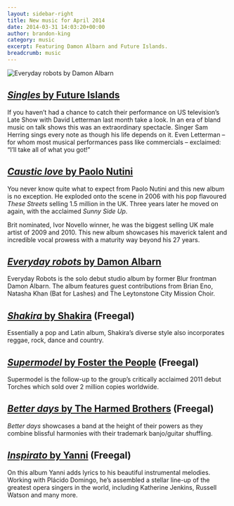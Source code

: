 ```yaml
---
layout: sidebar-right
title: New music for April 2014
date: 2014-03-31 14:03:20+00:00
author: brandon-king
category: music
excerpt: Featuring Damon Albarn and Future Islands.
breadcrumb: music
---
```

![Everyday robots by Damon Albarn](/images/featured/featured-everyday-robots.jpg)

## [<cite>Singles</cite> by Future Islands](https://suffolk.spydus.co.uk/cgi-bin/spydus.exe/ENQ/OPAC/BIBENQ/19964924?QRY=CTIBIB%3C%20IRN(16112012)&QRYTEXT=Singles%20%5Bsound%20recording%5D)

If you haven’t had a chance to catch their performance on US television’s Late Show with David Letterman last month take a look. In an era of bland music on talk shows this was an extraordinary spectacle. Singer Sam Herring sings every note as though his life depends on it. Even Letterman – for whom most musical performances pass like commercials – exclaimed: “I’ll take all of what you got!”

## [<cite>Caustic love</cite> by Paolo Nutini](https://suffolk.spydus.co.uk/cgi-bin/spydus.exe/ENQ/OPAC/BIBENQ/19966330?QRY=CTIBIB%3C%20IRN(27343869)&QRYTEXT=Caustic%20love%20%5Bsound%20recording%5D)

You never know quite what to expect from Paolo Nutini and this new album is no exception. He exploded onto the scene in 2006 with his pop flavoured <cite>These Streets</cite> selling 1.5 million in the UK. Three years later he moved on again, with the acclaimed <cite>Sunny Side Up</cite>.

Brit nominated, Ivor Novello winner, he was the biggest selling UK male artist of 2009 and 2010. This new album showcases his maverick talent and incredible vocal prowess with a maturity way beyond his 27 years.

## [<cite>Everyday robots</cite> by Damon Albarn](https://suffolk.spydus.co.uk/cgi-bin/spydus.exe/ENQ/OPAC/BIBENQ/19977086?QRY=CTIBIB%3C%20IRN(36216927)&QRYTEXT=Everyday%20robots%20%5Bsound%20recording%5D)

Everyday Robots is the solo debut studio album by former Blur frontman Damon Albarn. The album features guest contributions from Brian Eno, Natasha Khan (Bat for Lashes) and The Leytonstone City Mission Choir.

## [<cite>Shakira</cite> by Shakira](http://suffolklibraries.freegalmusic.com/artists/view/U2hha2lyYQ==/28964023/c29ueQ) (Freegal)

Essentially a pop and Latin album, Shakira&#8217;s diverse style also incorporates reggae, rock, dance and country.

## [<cite>Supermodel</cite> by Foster the People](http://suffolklibraries.freegalmusic.com/artists/view/Rm9zdGVyIFRoZSBQZW9wbGU=/28825384/c29ueQ) (Freegal)

Supermodel is the follow-up to the group’s critically acclaimed 2011 debut Torches which sold over 2 million copies worldwide.

## [<cite>Better days</cite> by The Harmed Brothers](http://suffolklibraries.freegalmusic.com/artists/view/VGhlIEhhcm1lZCBCcm90aGVycw==/857674003192/aW9kYQ) (Freegal)

<cite>Better days</cite> showcases a band at the height of their powers as they combine blissful harmonies with their trademark banjo/guitar shuffling.

## [<cite>Inspirato</cite> by Yanni](http://suffolklibraries.freegalmusic.com/artists/view/WWFubmk=/28852748/c29ueQ) (Freegal)

On this album Yanni adds lyrics to his beautiful instrumental melodies. Working with Plácido Domingo, he&#8217;s assembled a stellar line-up of the greatest opera singers in the world, including Katherine Jenkins, Russell Watson and many more.
